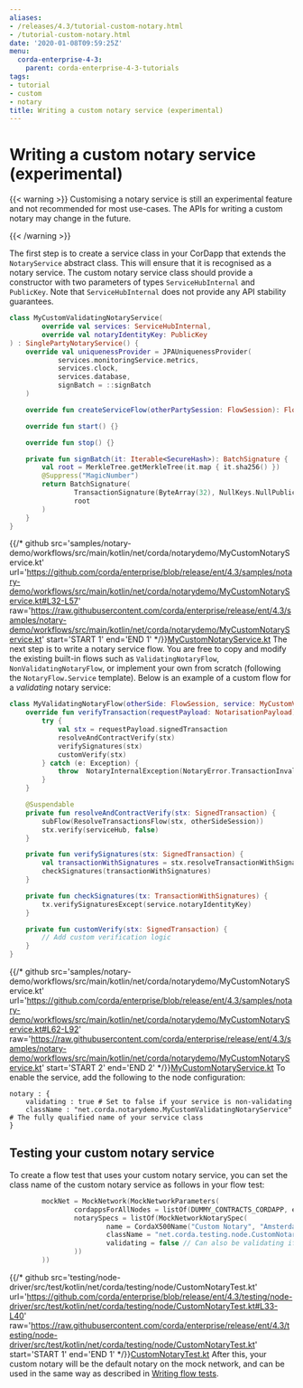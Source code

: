 ```yaml
---
aliases:
- /releases/4.3/tutorial-custom-notary.html
- /tutorial-custom-notary.html
date: '2020-01-08T09:59:25Z'
menu:
  corda-enterprise-4-3:
    parent: corda-enterprise-4-3-tutorials
tags:
- tutorial
- custom
- notary
title: Writing a custom notary service (experimental)
---
```





# Writing a custom notary service (experimental)


{{< warning >}}
Customising a notary service is still an experimental feature and not recommended for most use-cases. The APIs
for writing a custom notary may change in the future.

{{< /warning >}}


The first step is to create a service class in your CorDapp that extends the `NotaryService` abstract class.
This will ensure that it is recognised as a notary service.
The custom notary service class should provide a constructor with two parameters of types `ServiceHubInternal` and `PublicKey`.
Note that `ServiceHubInternal` does not provide any API stability guarantees.

```kotlin
class MyCustomValidatingNotaryService(
        override val services: ServiceHubInternal,
        override val notaryIdentityKey: PublicKey
) : SinglePartyNotaryService() {
    override val uniquenessProvider = JPAUniquenessProvider(
            services.monitoringService.metrics,
            services.clock,
            services.database,
            signBatch = ::signBatch
    )

    override fun createServiceFlow(otherPartySession: FlowSession): FlowLogic<Void?> = MyValidatingNotaryFlow(otherPartySession, this)

    override fun start() {}

    override fun stop() {}

    private fun signBatch(it: Iterable<SecureHash>): BatchSignature {
        val root = MerkleTree.getMerkleTree(it.map { it.sha256() })
        @Suppress("MagicNumber")
        return BatchSignature(
                TransactionSignature(ByteArray(32), NullKeys.NullPublicKey, SignatureMetadata(1, 1)),
                root
        )
    }
}

```
{{/* github src='samples/notary-demo/workflows/src/main/kotlin/net/corda/notarydemo/MyCustomNotaryService.kt' url='https://github.com/corda/enterprise/blob/release/ent/4.3/samples/notary-demo/workflows/src/main/kotlin/net/corda/notarydemo/MyCustomNotaryService.kt#L32-L57' raw='https://raw.githubusercontent.com/corda/enterprise/release/ent/4.3/samples/notary-demo/workflows/src/main/kotlin/net/corda/notarydemo/MyCustomNotaryService.kt' start='START 1' end='END 1' */}}[MyCustomNotaryService.kt](https://github.com/corda/enterprise/blob/release/ent/4.3/samples/notary-demo/workflows/src/main/kotlin/net/corda/notarydemo/MyCustomNotaryService.kt)
The next step is to write a notary service flow. You are free to copy and modify the existing built-in flows such
as `ValidatingNotaryFlow`, `NonValidatingNotaryFlow`, or implement your own from scratch (following the
`NotaryFlow.Service` template). Below is an example of a custom flow for a *validating* notary service:

```kotlin
class MyValidatingNotaryFlow(otherSide: FlowSession, service: MyCustomValidatingNotaryService) : ValidatingNotaryFlow(otherSide, service, defaultEstimatedWaitTime) {
    override fun verifyTransaction(requestPayload: NotarisationPayload) {
        try {
            val stx = requestPayload.signedTransaction
            resolveAndContractVerify(stx)
            verifySignatures(stx)
            customVerify(stx)
        } catch (e: Exception) {
            throw  NotaryInternalException(NotaryError.TransactionInvalid(e))
        }
    }

    @Suspendable
    private fun resolveAndContractVerify(stx: SignedTransaction) {
        subFlow(ResolveTransactionsFlow(stx, otherSideSession))
        stx.verify(serviceHub, false)
    }

    private fun verifySignatures(stx: SignedTransaction) {
        val transactionWithSignatures = stx.resolveTransactionWithSignatures(serviceHub)
        checkSignatures(transactionWithSignatures)
    }

    private fun checkSignatures(tx: TransactionWithSignatures) {
        tx.verifySignaturesExcept(service.notaryIdentityKey)
    }

    private fun customVerify(stx: SignedTransaction) {
        // Add custom verification logic
    }
}

```
{{/* github src='samples/notary-demo/workflows/src/main/kotlin/net/corda/notarydemo/MyCustomNotaryService.kt' url='https://github.com/corda/enterprise/blob/release/ent/4.3/samples/notary-demo/workflows/src/main/kotlin/net/corda/notarydemo/MyCustomNotaryService.kt#L62-L92' raw='https://raw.githubusercontent.com/corda/enterprise/release/ent/4.3/samples/notary-demo/workflows/src/main/kotlin/net/corda/notarydemo/MyCustomNotaryService.kt' start='START 2' end='END 2' */}}[MyCustomNotaryService.kt](https://github.com/corda/enterprise/blob/release/ent/4.3/samples/notary-demo/workflows/src/main/kotlin/net/corda/notarydemo/MyCustomNotaryService.kt)
To enable the service, add the following to the node configuration:

```none
notary : {
    validating : true # Set to false if your service is non-validating
    className : "net.corda.notarydemo.MyCustomValidatingNotaryService" # The fully qualified name of your service class
}
```


## Testing your custom notary service

To create a flow test that uses your custom notary service, you can set the class name of the custom notary service as follows in your flow test:

```kotlin
        mockNet = MockNetwork(MockNetworkParameters(
                cordappsForAllNodes = listOf(DUMMY_CONTRACTS_CORDAPP, enclosedCordapp()),
                notarySpecs = listOf(MockNetworkNotarySpec(
                        name = CordaX500Name("Custom Notary", "Amsterdam", "NL"),
                        className = "net.corda.testing.node.CustomNotaryTest\$CustomNotaryService",
                        validating = false // Can also be validating if preferred.
                ))
        ))

```
{{/* github src='testing/node-driver/src/test/kotlin/net/corda/testing/node/CustomNotaryTest.kt' url='https://github.com/corda/enterprise/blob/release/ent/4.3/testing/node-driver/src/test/kotlin/net/corda/testing/node/CustomNotaryTest.kt#L33-L40' raw='https://raw.githubusercontent.com/corda/enterprise/release/ent/4.3/testing/node-driver/src/test/kotlin/net/corda/testing/node/CustomNotaryTest.kt' start='START 1' end='END 1' */}}[CustomNotaryTest.kt](https://github.com/corda/enterprise/blob/release/ent/4.3/testing/node-driver/src/test/kotlin/net/corda/testing/node/CustomNotaryTest.kt)
After this, your custom notary will be the default notary on the mock network, and can be used in the same way as described in [Writing flow tests](flow-testing.md).

